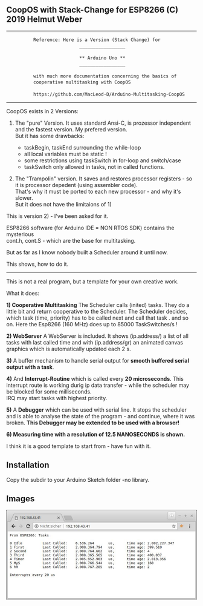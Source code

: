 


  CoopOS with Stack-Change for ESP8266  (C) 2019 Helmut Weber
  -----------------------------------------------------------


  -----------------------------------------------------------------------

              Reference: Here is a Version (Stack Change) for 
                               _________________
              
                               ** Arduino Uno **
                               _________________
              
              with much more documentation concerning the basics of 
              cooperative multitasking with CoopOS
              
              https://github.com/MacLeod-D/Arduino-Multitasking-CoopOS

 -----------------------------------------------------------------------



  CoopOS exists in 2 Versions:

  1) The "pure" Version. It uses standard Ansi-C, is prozessor independent   
     and the fastest version. My prefered version.   
     But it has some drawbacks:   
     - taskBegin, taskEnd surrounding the while-loop   
     - all local variables must be static !   
     - some restrictions using taskSwitch in for-loop and switch/case   
     - taskSwitch only allowed in tasks, not in called functions.   

  2) The "Trampolin" version. It saves and restores processor registers - so   
     it is processor depedent (using assembler code).   
     That's why it must be ported to each new processor - and why it's slower.   
     But it does not have the limitaions of 1)

  This is version 2) - I've been asked for it.

  ESP8266 software (for Arduino IDE = NON RTOS SDK) contains the mysterious    
  cont.h, cont.S - which are the base for multitasking.   
  
  But as far as I know nobody built a Scheduler around it until now.   

  This shows, how to do it.

  -----------------------------------------------------------------------

  This is not a real program, but a template for your own creative work.

  What it does:

  **1) Cooperative Multitasking**
  The Scheduler calls (inited) tasks. They do a little bit and return cooperative to
  the Scheduler. The Scheduler decides, which task (time, priority) has to be called next 
  and call that task . and so on.
  Here the  Esp8266 (160 MHz) does up to 85000 TaskSwitches/s !

  **2) WebServer**
  A WebServer is included. It shows (ip.address/) a list of all tasks with last called time
  and with (ip.address/gr) an animated canvas graphics which is automatically updated each 2 s.

  **3)** A buffer mechanism to handle serial output for **smooth buffered serial output with a task**.

  **4)** And **Interrupt-Routine** which is called every **20 microseconds**. This interrupt route is working
  durig ip data transfer - while the scheduler may be blocked for some milliseconds.   
  IRQ may start tasks with highest priority.

  **5)** A **Debugger** which can be used with serial line. It stops the scheduler and is able to analyse
  the state of the program - and continue, where it was broken.
  **This Debugger may be extended to be used with a browser!**
  
  **6) Measuring time with a resolution of 12.5 NANOSECONDS is shown.**  

  
  I think it is a good template to start from - have fun with it.
  
  
Installation
------------


Copy the subdir to your Arduino Sketch folder -no library.


Images
------

 ![Image1](./Image1.jpg?raw=true "HTTP output ROOT")

    
